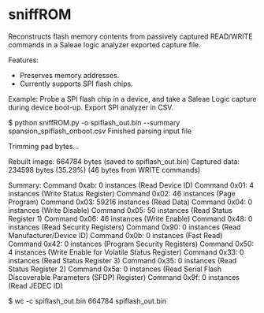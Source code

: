 # sniffROM
Reconstructs flash memory contents from passively captured READ/WRITE commands in a Saleae logic analyzer exported capture file.

Features:
* Preserves memory addresses.
* Currently supports SPI flash chips.

Example:
Probe a SPI flash chip in a device, and take a Saleae Logic capture during device boot-up. Export SPI analyzer in CSV.

$ python sniffROM.py -o spiflash_out.bin --summary spansion_spiflash_onboot.csv 
Finished parsing input file

Trimming pad bytes...

Rebuilt image: 664784 bytes (saved to spiflash_out.bin)
Captured data: 234598 bytes (35.29%) (46 bytes from WRITE commands)

Summary:
Command 0xab: 0 instances (Read Device ID)
Command 0x01: 4 instances (Write Status Register)
Command 0x02: 46 instances (Page Program)
Command 0x03: 59216 instances (Read Data)
Command 0x04: 0 instances (Write Disable)
Command 0x05: 50 instances (Read Status Register 1)
Command 0x06: 46 instances (Write Enable)
Command 0x48: 0 instances (Read Security Registers)
Command 0x90: 0 instances (Read Manufacturer/Device ID)
Command 0x0b: 0 instances (Fast Read)
Command 0x42: 0 instances (Program Security Registers)
Command 0x50: 4 instances (Write Enable for Volatile Status Register)
Command 0x33: 0 instances (Read Status Register 3)
Command 0x35: 0 instances (Read Status Register 2)
Command 0x5a: 0 instances (Read Serial Flash Discoverable Parameters (SFDP) Register)
Command 0x9f: 0 instances (Read JEDEC ID)

$ wc -c spiflash_out.bin 
664784 spiflash_out.bin
